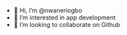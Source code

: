 - 👋 Hi, I’m @nwaneriogbo
- 👀 I’m interested in app development
- 💞️ I’m looking to collaborate on Github

<!---
nwaneriogbo/nwaneriogbo is a ✨ special ✨ repository because its `README.md` (this file) appears on your GitHub profile.
You can click the Preview link to take a look at your changes.
--->
